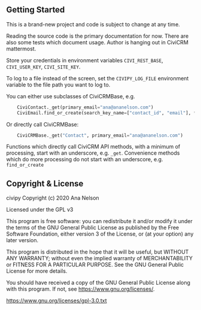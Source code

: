 ## Getting Started

This is a brand-new project and code is subject to change at any time.

Reading the source code is the primary documentation for now. There are also
some tests which document usage. Author is hanging out in CiviCRM mattermost.

Store your credentials in environment variables `CIVI_REST_BASE`,
`CIVI_USER_KEY`, `CIVI_SITE_KEY`.

To log to a file instead of the screen, set the `CIVIPY_LOG_FILE` environment
variable to the file path you want to log to.

You can either use subclasses of CiviCRMBase, e.g.

```python
    CiviContact._get(primary_email="ana@ananelson.com")
    CiviEmail.find_or_create(search_key_name=["contact_id", "email"], **kwargs)
```

Or directly call CiviCRMBase:

```python
    CiviCRMBase._get("Contact", primary_email="ana@ananelson.com")
```

Functions which directly call CiviCRM API methods, with a minimum of
processing, start with an underscore, e.g. `_get`. Convenience methods which do
more processing do not start with an underscore, e.g. `find_or_create`

## Copyright & License

civipy Copyright (c) 2020 Ana Nelson

Licensed under the GPL v3

This program is free software: you can redistribute it and/or modify
it under the terms of the GNU General Public License as published by
the Free Software Foundation, either version 3 of the License, or
(at your option) any later version.

This program is distributed in the hope that it will be useful,
but WITHOUT ANY WARRANTY; without even the implied warranty of
MERCHANTABILITY or FITNESS FOR A PARTICULAR PURPOSE.  See the
GNU General Public License for more details.

You should have received a copy of the GNU General Public License
along with this program.  If not, see <https://www.gnu.org/licenses/>.

<https://www.gnu.org/licenses/gpl-3.0.txt>
